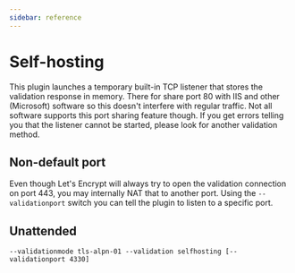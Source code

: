 ```yaml
---
sidebar: reference
---
```


# Self-hosting
This plugin launches a temporary built-in TCP listener that stores the 
validation response in memory. There for  share port 80 with IIS and 
other (Microsoft) software so this doesn't interfere with regular traffic. 
Not all software supports this port sharing feature though. If you get errors 
telling you that the listener cannot be started, please look for another
validation method.

## Non-default port
Even though Let's Encrypt will always try to open the validation connection 
on port 443, you may internally NAT that to another port. Using the 
`--validationport` switch you can tell the plugin to listen to a specific port.

## Unattended 
`--validationmode tls-alpn-01 --validation selfhosting [--validationport 4330]`